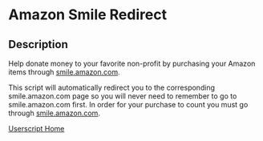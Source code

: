 # Amazon Smile Redirect

## Description
Help donate money to your favorite non-profit by purchasing your Amazon items through [smile.amazon.com](https://smile.amazon.com).

This script will automatically redirect you to the corresponding smile.amazon.com page so you will never need to remember to go to smile.amazon.com first. In order for your purchase to count you must go through [smile.amazon.com](https://smile.amazon.com).

[Userscript Home](https://openuserjs.org/scripts/mscarchilli/Amazon_Smile_Redirect)
